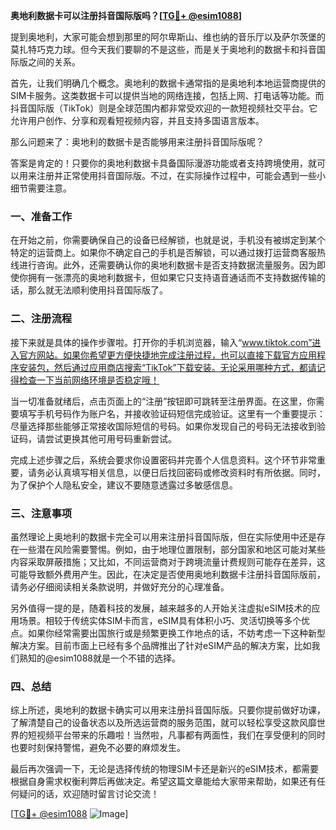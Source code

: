 **奥地利数据卡可以注册抖音国际版吗？[[TG💪+ @esim1088](https://t.me/s/esim1088)]**

提到奥地利，大家可能会想到那里的阿尔卑斯山、维也纳的音乐厅以及萨尔茨堡的莫扎特巧克力球。但今天我们要聊的不是这些，而是关于奥地利的数据卡和抖音国际版之间的关系。

首先，让我们明确几个概念。奥地利的数据卡通常指的是奥地利本地运营商提供的SIM卡服务。这类数据卡可以提供当地的网络连接，包括上网、打电话等功能。而抖音国际版（TikTok）则是全球范围内都非常受欢迎的一款短视频社交平台。它允许用户创作、分享和观看短视频内容，并且支持多国语言版本。

那么问题来了：奥地利的数据卡是否能够用来注册抖音国际版呢？

答案是肯定的！只要你的奥地利数据卡具备国际漫游功能或者支持跨境使用，就可以用来注册并正常使用抖音国际版。不过，在实际操作过程中，可能会遇到一些小细节需要注意。

### **一、准备工作**
在开始之前，你需要确保自己的设备已经解锁，也就是说，手机没有被绑定到某个特定的运营商上。如果你不确定自己的手机是否解锁，可以通过拨打运营商客服热线进行咨询。此外，还需要确认你的奥地利数据卡是否支持数据流量服务。因为即使你拥有一张漂亮的奥地利数据卡，但如果它只支持语音通话而不支持数据传输的话，那么就无法顺利使用抖音国际版了。

### **二、注册流程**
接下来就是具体的操作步骤啦。打开你的手机浏览器，输入“www.tiktok.com”进入官方网站。如果你希望更方便快捷地完成注册过程，也可以直接下载官方应用程序安装包，然后通过应用商店搜索“TikTok”下载安装。无论采用哪种方式，都请记得检查一下当前网络环境是否稳定哦！

当一切准备就绪后，点击页面上的“注册”按钮即可跳转至注册界面。在这里，你需要填写手机号码作为账户名，并接收验证码短信完成验证。这里有一个重要提示：尽量选择那些能够正常接收国际短信的号码。如果你发现自己的号码无法接收到验证码，请尝试更换其他可用号码重新尝试。

完成上述步骤之后，系统会要求你设置密码并完善个人信息资料。这个环节非常重要，请务必认真填写相关信息，以便日后找回密码或修改资料时有所依据。同时，为了保护个人隐私安全，建议不要随意透露过多敏感信息。

### **三、注意事项**
虽然理论上奥地利的数据卡完全可以用来注册抖音国际版，但在实际使用中还是存在一些潜在风险需要警惕。例如，由于地理位置限制，部分国家和地区可能对某些内容采取屏蔽措施；又比如，不同运营商对于跨境流量计费规则可能存在差异，这可能导致额外费用产生。因此，在决定是否使用奥地利数据卡注册抖音国际版前，请务必仔细阅读相关条款说明，并做好充分的心理准备。

另外值得一提的是，随着科技的发展，越来越多的人开始关注虚拟eSIM技术的应用场景。相较于传统实体SIM卡而言，eSIM具有体积小巧、灵活切换等多个优点。如果你经常需要出国旅行或是频繁更换工作地点的话，不妨考虑一下这种新型解决方案。目前市面上已经有多个品牌推出了针对eSIM产品的解决方案，比如我们熟知的@esim1088就是一个不错的选择。

### **四、总结**
综上所述，奥地利的数据卡确实可以用来注册抖音国际版。只要你提前做好功课，了解清楚自己的设备状态以及所选运营商的服务范围，就可以轻松享受这款风靡世界的短视频平台带来的乐趣啦！当然啦，凡事都有两面性，我们在享受便利的同时也要时刻保持警惕，避免不必要的麻烦发生。

最后再次强调一下，无论是选择传统的物理SIM卡还是新兴的eSIM技术，都需要根据自身需求权衡利弊后再做决定。希望这篇文章能给大家带来帮助，如果还有任何疑问的话，欢迎随时留言讨论交流！

[[TG💪+ @esim1088](https://t.me/s/esim1088) ![Image](https://i.postimg.cc/4NQfJmqS/Snipaste-2025-05-13-00-14-12.png)]